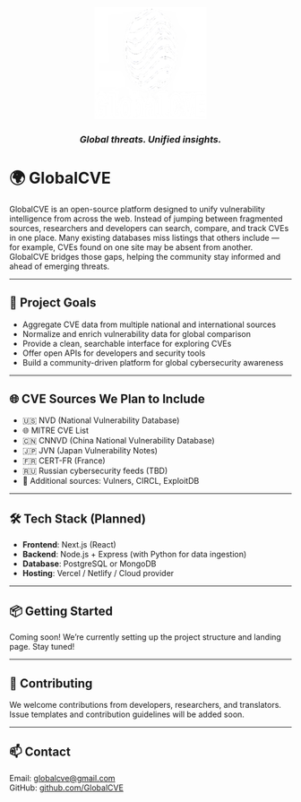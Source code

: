 <p align="center">
  <img src="docs/assets/globalCVE.png" alt="GlobalCVE Logo" width="200"/>
</p>

<h3 align="center"><em>Global threats. Unified insights.</em></h3>


# 🌍 GlobalCVE

GlobalCVE is an open-source platform designed to unify vulnerability intelligence from across the web. Instead of jumping between fragmented sources, researchers and developers can search, compare, and track CVEs in one place. Many existing databases miss listings that others include — for example, CVEs found on one site may be absent from another. GlobalCVE bridges those gaps, helping the community stay informed and ahead of emerging threats.

---

## 🚀 Project Goals
- Aggregate CVE data from multiple national and international sources
- Normalize and enrich vulnerability data for global comparison
- Provide a clean, searchable interface for exploring CVEs
- Offer open APIs for developers and security tools
- Build a community-driven platform for global cybersecurity awareness

---

## 🌐 CVE Sources We Plan to Include
- 🇺🇸 NVD (National Vulnerability Database)
- 🌐 MITRE CVE List
- 🇨🇳 CNNVD (China National Vulnerability Database)
- 🇯🇵 JVN (Japan Vulnerability Notes)
- 🇫🇷 CERT-FR (France)
- 🇷🇺 Russian cybersecurity feeds (TBD)
- 🧠 Additional sources: Vulners, CIRCL, ExploitDB

---

## 🛠️ Tech Stack (Planned)
- **Frontend**: Next.js (React)
- **Backend**: Node.js + Express (with Python for data ingestion)
- **Database**: PostgreSQL or MongoDB
- **Hosting**: Vercel / Netlify / Cloud provider

---

## 📦 Getting Started
Coming soon! We’re currently setting up the project structure and landing page. Stay tuned!

---

## 🤝 Contributing
We welcome contributions from developers, researchers, and translators. Issue templates and contribution guidelines will be added soon.

---

## 📫 Contact
Email: [globalcve@gmail.com](mailto:globalcve@gmail.com)  
GitHub: [github.com/GlobalCVE](https://github.com/GlobalCVE)
